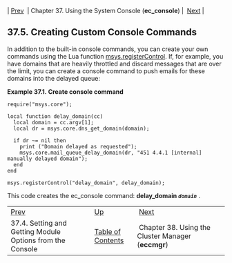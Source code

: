 | [Prev](modules.options.console)  | Chapter 37. Using the System Console (**ec_console**) |  [Next](cluster.config.operations) |

## 37.5. Creating Custom Console Commands

In addition to the built-in console commands, you can create your own commands using the Lua function [msys.registerControl](lua.ref.msys.registerControl "msys.registerControl"). If, for example, you have domains that are heavily throttled and discard messages that are over the limit, you can create a console command to push emails for these domains into the delayed queue:

<a name="operations.console.lua.registerControl"></a>

**Example 37.1. Create console command**

```
require("msys.core");

local function delay_domain(cc)
  local domain = cc.argv[1];
  local dr = msys.core.dns_get_domain(domain);

  if dr ~= nil then
    print ("Domain delayed as requested");
    msys.core.mail_queue_delay_domain(dr, "451 4.4.1 [internal] manually delayed domain");
  end
end

msys.registerControl("delay_domain", delay_domain);
```

This code creates the ec_console command: **delay_domain *`domain`***           .

|     |     |     |
| --- | --- | --- |
| [Prev](modules.options.console)  | [Up](operations) |  [Next](cluster.config.operations) |
| 37.4. Setting and Getting Module Options from the Console  | [Table of Contents](index) |  Chapter 38. Using the Cluster Manager (**eccmgr**) |

